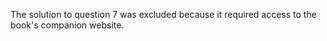 The solution to question 7 was excluded because it required access to the book's companion website.
